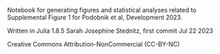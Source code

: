 Notebook for generating figures and statistical analyses related to Supplemental Figure 1 for Podobnik et al, Development 2023.

Written in Julia 1.8.5 Sarah Josephine Stednitz, first commit Jul 22 2023

Creative Commons Attribution-NonCommercial (CC-BY-NC)
